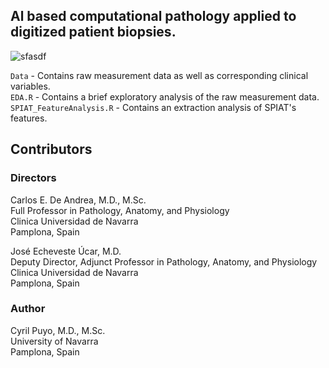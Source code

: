 ## **Al based computational pathology applied to digitized patient biopsies.**  

<img src="https://i.ibb.co/1fjZw61/sfasdf.jpg" alt="sfasdf" border="0">

`Data` - Contains raw measurement data as well as corresponding clinical variables.  
`EDA.R` - Contains a brief exploratory analysis of the raw measurement data.  
`SPIAT_FeatureAnalysis.R` - Contains an extraction analysis of SPIAT's features.

## **Contributors**

### **Directors**
Carlos E. De Andrea, M.D., M.Sc.  
Full Professor in Pathology, Anatomy, and Physiology   
Clinica Universidad de Navarra  
Pamplona, Spain  

José Echeveste Úcar, M.D.  
Deputy Director, Adjunct Professor in Pathology, Anatomy, and Physiology  
Clinica Universidad de Navarra  
Pamplona, Spain  

### **Author**
Cyril Puyo, M.D., M.Sc.  
University of Navarra  
Pamplona, Spain  

